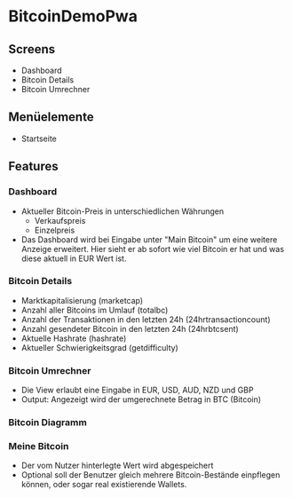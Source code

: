 # BitcoinDemoPwa

## Screens
- Dashboard
- Bitcoin Details
- Bitcoin Umrechner

## Menüelemente
- Startseite


## Features
### Dashboard
- Aktueller Bitcoin-Preis in unterschiedlichen Währungen
    - Verkaufspreis
    - Einzelpreis
- Das Dashboard wird bei Eingabe unter "Main Bitcoin" um eine weitere Anzeige erweitert. Hier sieht er ab sofort wie viel Bitcoin er hat und was diese aktuell in EUR Wert ist.

### Bitcoin Details
- Marktkapitalisierung (marketcap)
- Anzahl aller Bitcoins im Umlauf (totalbc)
- Anzahl der Transaktionen in den letzten 24h (24hrtransactioncount)
-  Anzahl gesendeter Bitcoin in den letzten 24h (24hrbtcsent)
- Aktuelle Hashrate (hashrate)
- Aktueller Schwierigkeitsgrad (getdifficulty)
### Bitcoin Umrechner
- Die View erlaubt eine Eingabe in EUR, USD, AUD, NZD und GBP
- Output: Angezeigt wird der umgerechnete Betrag in BTC (Bitcoin)
### Bitcoin Diagramm


### Meine Bitcoin
- Der vom Nutzer hinterlegte Wert wird abgespeichert
- Optional soll der Benutzer gleich mehrere Bitcoin-Bestände einpflegen können, oder sogar real existierende Wallets.